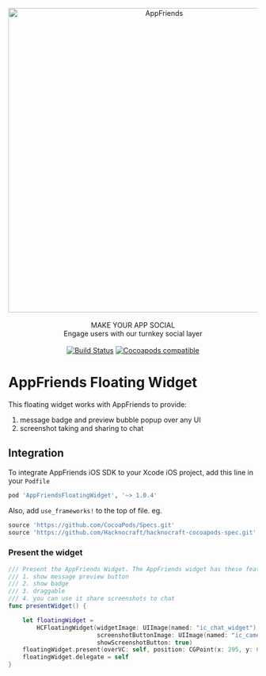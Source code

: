 <p align="center">
<img alt="AppFriends" src="http://res.cloudinary.com/hacknocraft-appfriends/image/upload/v1492110660/AppFriends_logo_cinxuq.png" width=614 />
<br />
<br />
MAKE YOUR APP SOCIAL
<br />
Engage users with our turnkey social layer
<br />
<br />
<a href="https://www.bitrise.io/app/b64fc32389e5c132#/builds"><img alt="Build Status" src="https://www.bitrise.io/app/b64fc32389e5c132.svg?token=LK2n0BLiCini3bDGIGO_pg" /></a>
<a href="https://cocoapods.org/pods/CoreStore"><img alt="Cocoapods compatible" src="https://img.shields.io/cocoapods/v/CoreStore.svg?style=flat&label=Cocoapods" /></a>
</p>

# AppFriends Floating Widget
This floating widget works with AppFriends to provide:
1. message badge and preview bubble popup over any UI
2. screenshot taking and sharing to chat

## Integration
To integrate AppFriends iOS SDK to your Xcode iOS project, add this line in your `Podfile`
``` ruby
pod 'AppFriendsFloatingWidget', '~> 1.0.4'
```
Also, add `use_frameworks!` to the top of file. eg.
``` ruby
source 'https://github.com/CocoaPods/Specs.git'
source 'https://github.com/Hacknocraft/hacknocraft-cocoapods-spec.git'
```

### Present the widget
```swift
/// Present the AppFriends Widget. The AppFriends widget has these features:
/// 1. show message preview button
/// 2. show badge
/// 3. draggable
/// 4. you can use it share screenshots to chat
func presentWidget() {

    let floatingWidget =
        HCFloatingWidget(widgetImage: UIImage(named: "ic_chat_widget"),
                         screenshotButtonImage: UIImage(named: "ic_camera"),
                         showScreenshotButton: true)
    floatingWidget.present(overVC: self, position: CGPoint(x: 295, y: 60))
    floatingWidget.delegate = self
}
```
